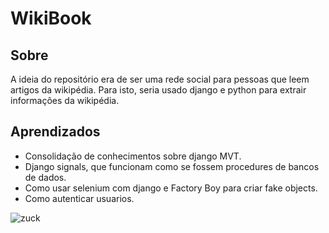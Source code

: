 # WikiBook

## Sobre

A ideia do repositório era de ser uma rede social para pessoas que leem artigos da wikipédia.
Para isto, seria usado django e python para extrair informações da wikipédia.

## Aprendizados

- Consolidação de conhecimentos sobre django MVT.
- Django signals, que funcionam como se fossem procedures de bancos de dados.
- Como usar selenium com django e Factory Boy para criar fake objects.
- Como autenticar usuarios.


![zuck](https://media0.giphy.com/media/kyQglPbIJDxPUPjspN/giphy.gif?cid=ecf05e47wo89bwvc9xu7c6k0abji07hhzn3bw1wvofi0x00a&ep=v1_gifs_search&rid=giphy.gif&ct=g)
